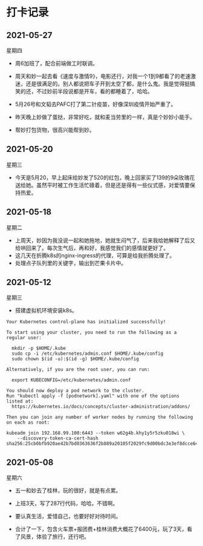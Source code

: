 # 打卡记录

## 2021-05-27

星期四

* 周6加班了，配合前端做工时联调。
* 周天和妙一起去看《速度与激情9》，电影还行，对我一个1到9都看了的老速激迷，还是很满足的。别人都说把车子开到太空了都，是什么鬼。我是觉得挺搞笑的还，不过妙前半段说都是开车，看的都睡着了，哈哈。

* 5月26号和文韬去PAFC打了第二针疫苗，好像深圳疫情开始严重了。
* 昨天晚上妙做了蛋挞，非常好吃，就和麦当劳里的一样，真是个妙妙小能手。
* 帮妙打包货物，很高兴能帮到妙。

## 2021-05-20

星期三

* 今天是5月20，早上起床给妙发了520的红包，晚上回家买了139的9朵玫瑰花送给她。虽然平时被工作生活忙碌着，但是还是得有一些仪式感，对爱情要保持热爱。

## 2021-05-18

星期二

* 上周天，妙因为我没说一起和她拖地，她就生闷气了，后来我给她解释了后又给哄回来了。每次生气后，再和好，我感觉我们的感情就更好了。
* 这几天在折腾k8s的nginx-ingress的代理，可算是给我折腾处理了。
* 处理点子队列里的关键字，输出到芒果卡片中。

## 2021-05-12

星期三

* 搭建虚拟机环境安装k8s。

```
Your Kubernetes control-plane has initialized successfully!

To start using your cluster, you need to run the following as a regular user:

  mkdir -p $HOME/.kube
  sudo cp -i /etc/kubernetes/admin.conf $HOME/.kube/config
  sudo chown $(id -u):$(id -g) $HOME/.kube/config

Alternatively, if you are the root user, you can run:

  export KUBECONFIG=/etc/kubernetes/admin.conf

You should now deploy a pod network to the cluster.
Run "kubectl apply -f [podnetwork].yaml" with one of the options listed at:
  https://kubernetes.io/docs/concepts/cluster-administration/addons/

Then you can join any number of worker nodes by running the following on each as root:

kubeadm join 192.168.99.100:6443 --token w62g4b.khy1y5r5zku018wi \
	--discovery-token-ca-cert-hash sha256:25cb0bfb920ae42b7bd0363636f2b889a20105f2029fc9d00bdc3e3ef8dcce64
```



## 2021-05-08

星期六

* 五一和妙去了桂林，玩的很好，就是有点累。
* 上班3天，写了287行代码，哈哈，不错啊。
* 要认真生活，爱惜自己，也要好好对待时间。

* 合计了一下，包含火车票+报团费+桂林消费大概花了6400元，玩了3天，看了风景，体验了旅行，还行吧。